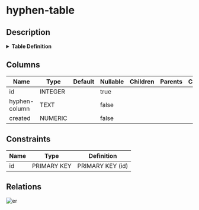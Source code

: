 # hyphen-table

## Description

<details>
<summary><strong>Table Definition</strong></summary>

```sql
CREATE TABLE 'hyphen-table' (
  id INTEGER PRIMARY KEY AUTOINCREMENT,
  'hyphen-column' TEXT NOT NULL,
  created NUMERIC NOT NULL
)
```

</details>

## Columns

| Name | Type | Default | Nullable | Children | Parents | Comment |
| ---- | ---- | ------- | -------- | -------- | ------- | ------- |
| id | INTEGER |  | true |  |  |  |
| hyphen-column | TEXT |  | false |  |  |  |
| created | NUMERIC |  | false |  |  |  |

## Constraints

| Name | Type | Definition |
| ---- | ---- | ---------- |
| id | PRIMARY KEY | PRIMARY KEY (id) |

## Relations

![er](hyphen-table.svg)
